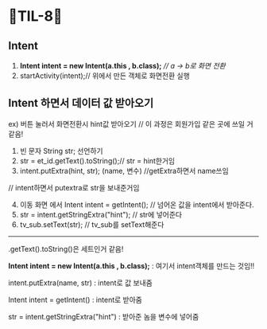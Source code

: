 # 🦄TIL-8🦄


## Intent
1. __Intent intent = new Intent(a.this , b.class);__  _// a -> b로 화면 전환_
2. startActivity(intent);// 위에서 만든 객체로 화면전환 실행

## Intent 하면서 데이터 값 받아오기


ex) 버튼 눌러서 화면전환시 hint값 받아오기 // 이 과정은 회원가입 같은 곳에 쓰일 거 같음!

1. 빈 문자 String str; 선언하기
2. str = et_id.getText().toString();// str = hint한거임
3. intent.putExtra(hint, str); (name, 변수) //getExtra하면서 name쓰임

// intent하면서 putextra로 str을 보내준거임


4. 이동 화면 에서 Intent intent = getIntent();  // 넘어온 값을 intent에서 받아준다.
5. str = intent.getStringExtra("hint"); // str에 넣어준다
6. tv_sub.setText(str);            // tv_sub를 setText해준다

-------
.getText().toString()은 세트인거 같음!


__Intent intent = new Intent(a.this , b.class);__ : 여기서 intent객체를 만드는 것임!!


intent.putExtra(name, str) : intent로 값 보내줌


Intent intent = getIntent() : intent로 받아줌


str = intent.getStringExtra("hint") : 받아준 놈을 변수에 넣어줌

